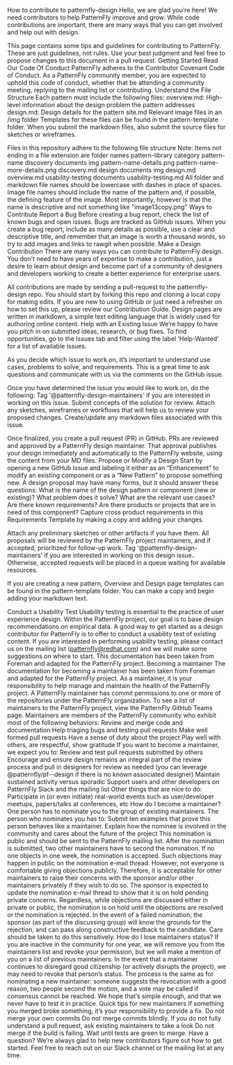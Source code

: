 How to contribute to patternfly-design
Hello, we are glad you’re here! We need contributors to help PatternFly improve and grow. While code contributions are important, there are many ways that you can get involved and help out with design.


This page contains some tips and guidelines for contributing to PatternFly. These are just guidelines, not rules. Use your best judgment and feel free to propose changes to this document in a pull request.
Getting Started
Read Our Code Of Conduct
PatternFly adheres to the Contributor Covenant Code of Conduct. As a PatternFly community member, you are expected to uphold this code of conduct, whether that be attending a community meeting, replying to the mailing list or contributing.
Understand the File Structure
Each pattern must include the following files:
overview.md: High-level information about the design problem the pattern addresses
design.md: Design details for the pattern 
site.md
Relevant image files in an /img folder
Templates for these files can be found in the pattern-template folder. When you submit the markdown files, also submit the source files for sketches or wireframes. 

Files in this repository adhere to the following file structure Note: Items not ending in a file extension are folder names
pattern-library
category
pattern-name
discovery
documents
img
pattern-name-details.png
pattern-name-more-details.png
discovery.md
design
documents
img
design.md
overview.md
usability-testing
documents
usability-testing.md
All folder and markdown file names should be lowercase with dashes in place of spaces. Image file names should include the name of the pattern and, if possible, the defining feature of the image. Most importantly, however is that the name is descriptive and not something like "image13copy.png"
Ways to Contribute
Report a Bug
Before creating a bug report, check the list of known bugs and open issues. Bugs are tracked as GitHub issues. When you create a bug report, include as many details as possible, use a clear and descriptive title, and remember that an image is worth a thousand words, so try to add images and links to rawgit when possible.
Make a Design Contribution
There are many ways you can contribute to PatternFly design. You don't need to have years of expertise to make a contribution, just a desire to learn about design and become part of a community of designers and developers working to create a better experience for enterprise users.

All contributions are made by sending a pull-request to the patternfly-design repo. You should start by forking this repo and cloning a local copy for making edits. If you are new to using GitHub or just need a refresher on how to set this up, please review our Contribution Guide. Design pages are written in markdown, a simple text editing language that is widely used for authoring online content.
Help with an Existing Issue
We’re happy to have you pitch in on submitted ideas, research, or bug fixes. To find opportunities, go to the Issues tab and filter using the label ‘Help-Wanted’ for a list of available issues. 

As you decide which issue to work on, it’s important to understand use cases, problems to solve, and requirements. This is a great time to ask questions and communicate with us via the comments on the GitHub issue.

Once you have determined the issue you would like to work on, do the following:
Tag '@patternfly-design-maintainers' if you are interested in working on this issue.
Submit concepts of the solution for review. Attach any sketches, wireframes or workflows that will help us to review your proposed changes.
Create/update any markdown files associated with this issue.

Once finalized, you create a pull request (PR) in GitHub. PRs are reviewed and approved by a PatternFly design maintainer. That approval publishes your design immediately and automatically to the PatternFly website, using the content from your MD files. 
Propose or Modify a Design
Start by opening a new GitHub Issue and labeling it either as an “Enhancement” to modify an existing component or as a “New Pattern” to propose something new. A design proposal may have many forms, but it should answer these questions:
What is the name of the design pattern or component (new or existing)?
What problem does it solve?
What are the relevant use cases?
Are there known requirements?
Are there products or projects that are in need of this component? Capture cross product requirements in this Requirements Template by making a copy and adding your changes.


Attach any preliminary sketches or other artifacts if you have them. All proposals will be reviewed by the PatternFly project maintainers, and if accepted, prioritized for follow-up work. Tag '@patternfly-design-maintainers' if you are interested in working on this design issue.. Otherwise, accepted requests will be placed in a queue waiting for available resources.

If you are creating a new pattern, Overview and Design page templates can be found in the pattern-template folder. You can make a copy and begin adding your markdown text.

Conduct a Usability Test
Usability testing is essential to the practice of user experience design. Within the PatternFly project, our goal is to base design recommendations on empirical data. A good way to get started as a design contributor for PatternFly is to offer to conduct a usability test of existing content. If you are interested in performing usability testing, please contact us on the mailing list (patternfly@redhat.com) and we will make some suggestions on where to start.
This documentation has been taken from Foreman and adapted for the PatternFly project. 
Becoming a maintainer
The documentation for becoming a maintainer has been taken from Foreman and adapted for the PatternFly project. 
As a maintainer, it is your responsibility to help manage and maintain the health of the PatternFly project.  A PatternFly maintainer has commit permissions to one or more of the repositories under the PatternFly organization. To see a list of maintainers to the PatternFly project, view the PatternFly GitHub Teams page. 
Maintainers are members of the PatternFly community who exhibit most of the following behaviors:
Review and merge code and documentation
Help triaging bugs and testing pull requests
Make well formed pull requests
Have a sense of duty about the project
Play well with others, are respectful, show gratitude
If you want to become a maintainer, we expect you to:
Review and test pull requests submitted by others 
Encourage and ensure design remains an integral part of the review process and pull in designers for review as needed (you can leverage @patternfly/pf-<framework>-design if there is no known associated designer) 
Maintain sustained activity versus sporadic
Support users and other developers on PatternFly Slack and the mailing list
Other things that are nice to do:
Participate in (or even initiate) real-world events such as user/developer meetups, papers/talks at conferences, etc
How do I become a maintainer?
One person has to nominate you to the group of existing maintainers. The person who nominates you has to:
Submit ten examples that prove this person behaves like a maintainer. 
Explain how the nominee is involved in the community and cares about the future of the project
This nomination is public and should be sent to the PatternFly mailing list. After the nomination is submitted, two other maintainers have to second the nomination. If no one objects in one week, the nomination is accepted.
Such objections may happen in public on the nomination e-mail thread. However, not everyone is comfortable giving objections publicly. Therefore, it is acceptable for other maintainers to raise their concerns with the sponsor and/or other maintainers privately if they wish to do so. The sponsor is expected to update the nomination e-mail thread to show that it is on hold pending private concerns.
Regardless, while objections are discussed either in private or public, the nomination is on hold until the objections are resolved or the nomination is rejected. In the event of a failed nomination, the sponsor (as part of the discussing group) will know the grounds for the rejection, and can pass along constructive feedback to the candidate. Care should be taken to do this sensitively.
How do I lose maintainers status?
If you are inactive in the community for one year, we will remove you from the maintainers list and revoke your permission, but we will make a mention of you on a  list of previous maintainers.
In the event that a maintainer continues to disregard good citizenship (or actively disrupts the project), we may need to revoke that person’s status. The process is the same as for nominating a new maintainer: someone suggests the revocation with a good reason, two people second the motion, and a vote may be called if consensus cannot be reached. We hope that’s simple enough, and that we never have to test it in practice.
Quick tips for new maintainers
If something you merged broke something, it’s your responsibility to provide a fix. 
Do not merge your own commits
Do not merge commits blindly. If you do not fully understand a pull request, ask existing maintainers to take a look
Do not merge if the build is failing. Wait until tests are green to merge.
Have a question? 
We’re always glad to help new contributors figure out how to get started. Feel free to reach out on our Slack channel or the mailing list at any time.
